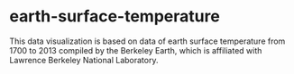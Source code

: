 # earth-surface-temperature
This data visualization is based on data of earth surface temperature from 1700 to 2013 compiled by the Berkeley Earth, which is affiliated with Lawrence Berkeley National Laboratory.
